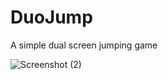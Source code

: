 # DuoJump
A simple dual screen jumping game

![Screenshot (2)](https://user-images.githubusercontent.com/68273554/214339030-979847f4-f70b-4bfc-a89a-f276994d86e8.png)
